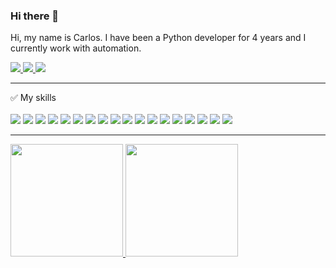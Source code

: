 ### Hi there 👋
Hi, my name is Carlos. I have been a Python developer for 4 years and I currently work with automation.

<a href="mailto:carlos.oe.cc@gmail.com">
<img src="https://img.shields.io/badge/Gmail-D14836?style=for-the-badge&logo=gmail&logoColor=white"/>
</a>

<a href="https://www.linkedin.com/in/carlos-sousa-793b4526/">
<img src="https://img.shields.io/badge/LinkedIn-0077B5?style=for-the-badge&logo=linkedin&logoColor=white"/>
</a>

<a href="https://www.instagram.com/kcarw/">
<img src="https://img.shields.io/badge/Instagram-E4405F?style=for-the-badge&logo=instagram&logoColor=white" />
</a>

<hr />
✅ My skills <br /> <br />

<span>
<img src="https://img.shields.io/badge/JavaScript-323330?style=for-the-badge&logo=javascript&logoColor=F7DF1E" />
</span>
<span>
  <img src="https://img.shields.io/badge/TypeScript-007ACC?style=for-the-badge&logo=typescript&logoColor=white" />
</span>
<span>
  <img src="https://img.shields.io/badge/Python-14354C?style=for-the-badge&logo=python&logoColor=white" />
</span>
<span>
  <img src="https://img.shields.io/badge/Java-ED8B00?style=for-the-badge&logo=openjdk&logoColor=white" />
</span>
<span>
  <img src="https://img.shields.io/badge/Flask-000000?style=for-the-badge&logo=flask&logoColor=white" />
</span>
<span>
  <img src="https://img.shields.io/badge/fastapi-109989?style=for-the-badge&logo=FASTAPI&logoColor=white" />
</span>
<span>
<img src="https://img.shields.io/badge/Django-092E20?style=for-the-badge&logo=django&logoColor=white" />  
</span>
<span>
<img src="https://img.shields.io/badge/django%20rest-ff1709?style=for-the-badge&logo=django&logoColor=white" />  
</span>
<span>
<img src="https://img.shields.io/badge/Docker-2CA5E0?style=for-the-badge&logo=docker&logoColor=white" />  
</span>
<span>
<img src="https://img.shields.io/badge/Amazon_AWS-FF9900?style=for-the-badge&logo=amazonaws&logoColor=white" />  
</span>
<span>
<img src="https://img.shields.io/badge/Cloudflare-F38020?style=for-the-badge&logo=Cloudflare&logoColor=white" />  
</span>
<span>
<img src="https://img.shields.io/badge/Render-46E3B7?style=for-the-badge&logo=render&logoColor=white" />  
</span>
<span>
<img src="https://img.shields.io/badge/GitHub_Actions-2088FF?style=for-the-badge&logo=github-actions&logoColor=white" />  
</span>
<span>
<img src="https://img.shields.io/badge/Heroku-430098?style=for-the-badge&logo=heroku&logoColor=white" />  
</span>
<span>
<img src="https://img.shields.io/badge/MongoDB-4EA94B?style=for-the-badge&logo=mongodb&logoColor=white" />  
</span>
<span>
<img src="https://img.shields.io/badge/MySQL-005C84?style=for-the-badge&logo=mysql&logoColor=white" />  
</span>
<span>
<img src="https://img.shields.io/badge/PostgreSQL-316192?style=for-the-badge&logo=postgresql&logoColor=white" />  
</span>
<span>
<img src="https://img.shields.io/badge/rabbitmq-%23FF6600.svg?&style=for-the-badge&logo=rabbitmq&logoColor=white" />  
</span>

<hr />
<div>
<a href="https://github.com/kcarww">
<img loading="lazy" height="180em" src="https://github-readme-stats.vercel.app/api/top-langs/?username=kcarww&layout=compact&langs_count=7&theme=dracula"/>
  <img loading="lazy" height="180em" src="https://github-readme-stats.vercel.app/api?username=kcarww&show_icons=true&theme=dracula&include_all_commits=true&count_private=true"/>

</div>


<!--
**kcarww/kcarww** is a ✨ _special_ ✨ repository because its `README.md` (this file) appears on your GitHub profile.

Here are some ideas to get you started:

- 🔭 I’m currently working on ...
- 🌱 I’m currently learning ...
- 👯 I’m looking to collaborate on ...
- 🤔 I’m looking for help with ...
- 💬 Ask me about ...
- 📫 How to reach me: ...
- 😄 Pronouns: ...
- ⚡ Fun fact: ...
-->
